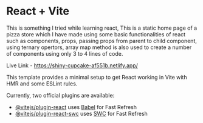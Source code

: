 # React + Vite
This is something I tried while learning react, This is a static home page of a pizza store which I have made using some basic functionalities of react such as components, props, passing props from parent to child component, using ternary opertors, array map method is also used to create a number of components using  only 3 to 4 lines of code.

Live Link - https://shiny-cupcake-af551b.netlify.app/

This template provides a minimal setup to get React working in Vite with HMR and some ESLint rules.

Currently, two official plugins are available:

- [@vitejs/plugin-react](https://github.com/vitejs/vite-plugin-react/blob/main/packages/plugin-react/README.md) uses [Babel](https://babeljs.io/) for Fast Refresh
- [@vitejs/plugin-react-swc](https://github.com/vitejs/vite-plugin-react-swc) uses [SWC](https://swc.rs/) for Fast Refresh
